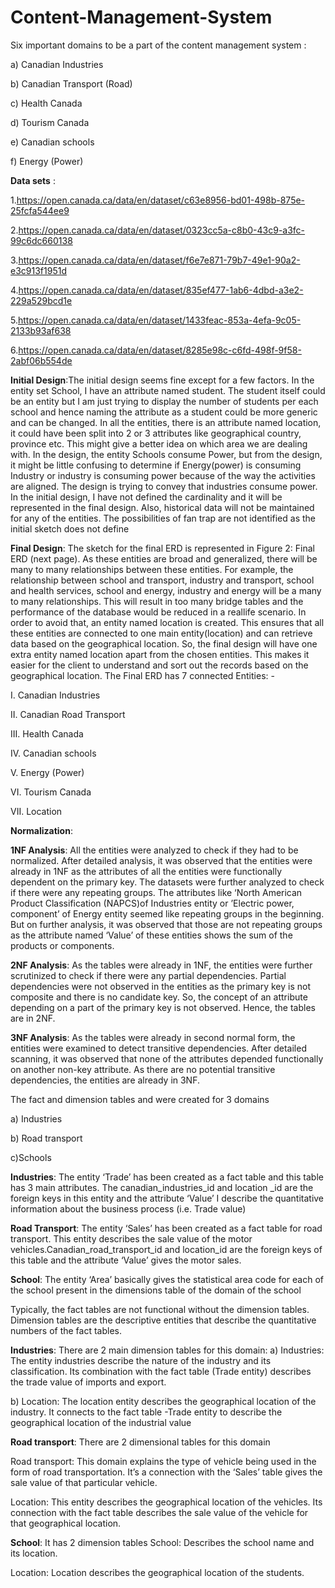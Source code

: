 # Content-Management-System
Six important domains to be a part of the content management system :

a) Canadian Industries

b) Canadian Transport (Road)

c) Health Canada

d) Tourism Canada

e) Canadian schools

f) Energy (Power)


**Data sets** :

1.https://open.canada.ca/data/en/dataset/c63e8956-bd01-498b-875e-25fcfa544ee9

2.https://open.canada.ca/data/en/dataset/0323cc5a-c8b0-43c9-a3fc-99c6dc660138

3.https://open.canada.ca/data/en/dataset/f6e7e871-79b7-49e1-90a2-e3c913f1951d

4.https://open.canada.ca/data/en/dataset/835ef477-1ab6-4dbd-a3e2-229a529bcd1e

5.https://open.canada.ca/data/en/dataset/1433feac-853a-4efa-9c05-2133b93af638

6.https://open.canada.ca/data/en/dataset/8285e98c-c6fd-498f-9f58-2abf06b554de


**Initial Design**:The initial design seems fine except for a few factors. In the entity set School, I have an attribute
named student. The student itself could be an entity but I am just trying to display the number of
students per each school and hence naming the attribute as a student could be more generic and
can be changed. In all the entities, there is an attribute named location, it could have been split
into 2 or 3 attributes like geographical country, province etc. This might give a better idea on
which area we are dealing with. In the design, the entity Schools consume Power, but from the
design, it might be little confusing to determine if Energy(power) is consuming Industry or
industry is consuming power because of the way the activities are aligned. The design is trying to
convey that industries consume power. In the initial design, I have not defined the cardinality
and it will be represented in the final design. Also, historical data will not be maintained for any
of the entities. The possibilities of fan trap are not identified as the initial sketch does not define



**Final Design**:
The sketch for the final ERD is represented in Figure 2: Final ERD (next page). As these entities
are broad and generalized, there will be many to many relationships between these entities. For
example, the relationship between school and transport, industry and transport, school and health
services, school and energy, industry and energy will be a many to many relationships. This will
result in too many bridge tables and the performance of the database would be reduced in a reallife scenario. In order to avoid that, an entity named location is created. This ensures that all
these entities are connected to one main entity(location) and can retrieve data based on the
geographical location. So, the final design will have one extra entity named location apart from
the chosen entities. This makes it easier for the client to understand and sort out the records
based on the geographical location. The Final ERD has 7 connected Entities: -

I. Canadian Industries

II. Canadian Road Transport

III. Health Canada

IV. Canadian schools

V. Energy (Power)

VI. Tourism Canada

VII. Location


**Normalization**:

**1NF Analysis**:
All the entities were analyzed to check if they had to be normalized. After detailed analysis, it
was observed that the entities were already in 1NF as the attributes of all the entities were
functionally dependent on the primary key. The datasets were further analyzed to check if there
were any repeating groups. The attributes like ‘North American Product Classification
(NAPCS)of Industries entity or ’Electric power, component’ of Energy entity seemed like
repeating groups in the beginning. But on further analysis, it was observed that those are not
repeating groups as the attribute named ‘Value’ of these entities shows the sum of the products
or components.

**2NF Analysis**:
As the tables were already in 1NF, the entities were further scrutinized to check if there were any
partial dependencies. Partial dependencies were not observed in the entities as the primary key is
not composite and there is no candidate key. So, the concept of an attribute depending on a part
of the primary key is not observed. Hence, the tables are in 2NF.

**3NF Analysis**:
As the tables were already in second normal form, the entities were examined to detect transitive
dependencies. After detailed scanning, it was observed that none of the attributes depended
functionally on another non-key attribute. As there are no potential transitive dependencies, the
entities are already in 3NF.


The fact and dimension tables and were created for 3 domains

a) Industries

b) Road transport

c)Schools


**Industries**: The entity ‘Trade’ has been created as a fact table and this table has 3 main attributes.
The canadian_industries_id and location _id are the foreign keys in this entity and the attribute
‘Value’ I describe the quantitative information about the business process (i.e. Trade value)

**Road Transport**: The entity ‘Sales’ has been created as a fact table for road transport. This entity
describes the sale value of the motor vehicles.Canadian_road_transport_id and location_id are the
foreign keys of this table and the attribute ‘Value’ gives the motor sales.

**School**: The entity ‘Area’ basically gives the statistical area code for each of the school present in
the dimensions table of the domain of the school

Typically, the fact tables are not functional without the dimension tables. Dimension tables are the
descriptive entities that describe the quantitative numbers of the fact tables.

**Industries**: There are 2 main dimension tables for this domain:
a) Industries: The entity industries describe the nature of the industry and its classification. Its
combination with the fact table (Trade entity) describes the trade value of imports and export.

b) Location: The location entity describes the geographical location of the industry. It connects to
the fact table -Trade entity to describe the geographical location of the industrial value

**Road transport**: There are 2 dimensional tables for this domain

Road transport: This domain explains the type of vehicle being used in the form of road
transportation. It’s a connection with the ‘Sales’ table gives the sale value of that particular
vehicle.

Location: This entity describes the geographical location of the vehicles. Its connection with the
fact table describes the sale value of the vehicle for that geographical location.

**School**: It has 2 dimension tables
School: Describes the school name and its location.

Location: Location describes the geographical location of the students.








